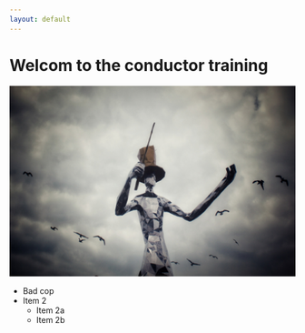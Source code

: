 ```yaml
---
layout: default
---
```


# Welcom to the conductor training
![Logo](/pictures/conductor.jpg)
* Bad cop
* Item 2
  * Item 2a
  * Item 2b